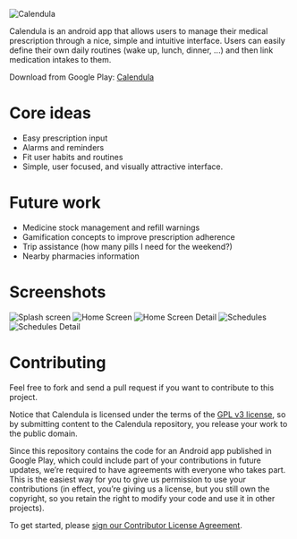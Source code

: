 ![Calendula](https://dl.dropboxusercontent.com/u/4213618/calendula/calendula_promo_google_play.png)

Calendula is an android app that allows users to manage their medical prescription through a nice, simple and intuitive interface. Users can easily
define their own daily routines (wake up, lunch, dinner, ...) and then link medication intakes to them.

Download from Google Play: [Calendula](https://play.google.com/store/apps/details?id=es.usc.citius.servando.calendula)

Core ideas
===========
- Easy prescription input
- Alarms and reminders
- Fit user habits and routines
- Simple, user focused, and visually attractive interface.

Future work
=============
- Medicine stock management and refill warnings
- Gamification concepts to improve prescription adherence
- Trip assistance (how many pills I need for the weekend?)
- Nearby pharmacies information

Screenshots
=============
![Splash screen](https://dl.dropboxusercontent.com/u/4213618/calendula/screenshots/9.png)
![Home Screen](https://dl.dropboxusercontent.com/u/4213618/calendula/screenshots/1.png)
![Home Screen Detail](https://dl.dropboxusercontent.com/u/4213618/calendula/screenshots/2.png)
![Schedules](https://dl.dropboxusercontent.com/u/4213618/calendula/screenshots/4.png)
![Schedules Detail](https://dl.dropboxusercontent.com/u/4213618/calendula/screenshots/5.png)

Contributing
============

Feel free to fork and send a pull request if you want to contribute to this project.

Notice that Calendula is licensed under the terms of the [GPL v3 license](LICENSE.md), so by submitting content to the Calendula repository, you release your work to the public domain.

Since this repository contains the code for an Android app published in Google Play, which could include part of your contributions in future updates, we’re required to have agreements with everyone who takes part. This is the easiest way for you to give us permission to use your contributions (in effect, you’re giving us a license, but you still own the copyright, so you retain the right to modify your code and use it in other projects).

To get started, please <a href="https://www.clahub.com/agreements/citiususc/calendula">sign our Contributor License Agreement</a>.



